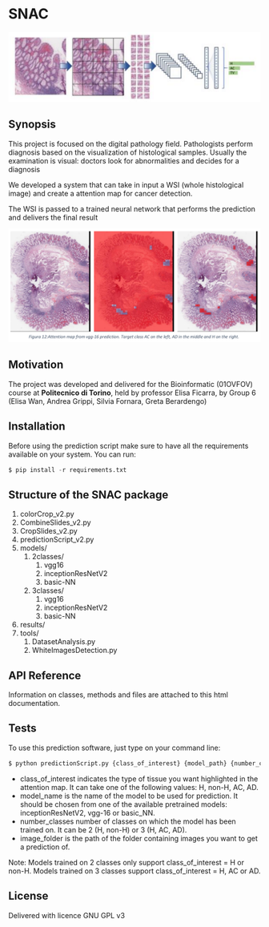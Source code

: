 # SNAC
![](https://github.com/elisawan/bioinfo_SNAC/blob/master/process.png)

## Synopsis

This project is focused on the digital pathology field.
Pathologists perform diagnosis based on the visualization of histological samples.
Usually the examination is visual: doctors look for abnormalities and decides for a diagnosis

We developed a system that can take in input a WSI (whole histological image) and create a attention map for cancer detection.

The WSI is passed to a trained neural network that performs the prediction and delivers the final result

![](https://github.com/elisawan/bioinfo_SNAC/blob/master/attention_map_01.png)

## Motivation

The project was developed and delivered for the Bioinformatic (01OVFOV) course at **Politecnico di Torino**, held by professor Elisa Ficarra, by Group 6 (Elisa Wan, Andrea Grippi, Silvia Fornara, Greta Berardengo)

## Installation

Before using the prediction script make sure to have all the requirements available on your system.
You can run:

```python
$ pip install -r requirements.txt
```

## Structure of the SNAC package
1. colorCrop_v2.py
2. CombineSlides_v2.py
3. CropSlides_v2.py
4. predictionScript_v2.py
5. models/
	1. 2classes/
		1. vgg16
		2. inceptionResNetV2
		3. basic-NN
	2. 3classes/
		1. vgg16
		2. inceptionResNetV2
		3. basic-NN
6. results/
7. tools/
	1. DatasetAnalysis.py
	2. WhiteImagesDetection.py

## API Reference

Information on classes, methods and files are attached to this html documentation.

## Tests

To use this prediction software, just type on your command line:

```python
$ python predictionScript.py {class_of_interest} {model_path} {number_classes} {image_folder}
```

* class_of_interest indicates the type of tissue you want highlighted in the attention map. It can take one of the following values: H, non-H, AC, AD.
* model_name is the name of the model to be used for prediction. It should be chosen from one of the available pretrained models: inceptionResNetV2, vgg-16 or basic_NN.
* number_classes number of classes on which the model has been trained on. It can be 2 (H, non-H) or 3 (H, AC, AD).
* image_folder is the path of the folder containing images you want to get a prediction of.

Note: Models trained on 2 classes only support class_of_interest = H or non-H.
      Models trained on 3 classes support class_of_interest = H, AC or AD.

## License

Delivered with licence GNU GPL v3
